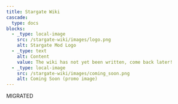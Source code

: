 ```yaml
---
title: Stargate Wiki
cascade:
  type: docs
blocks:
  - _type: local-image
    src: /stargate-wiki/images/logo.png
    alt: Stargate Mod Logo
  - _type: text
    alt: Content
    value: The wiki has not yet been written, come back later!
  - _type: local-image
    src: /stargate-wiki/images/coming_soon.png
    alt: Coming Soon (promo image)
---
```

MIGRATED